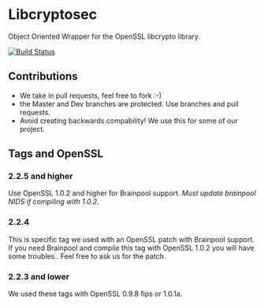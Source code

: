 Libcryptosec
===========
Object Oriented Wrapper for the OpenSSL libcrypto library. 

[![Build Status](https://travis-ci.org/LabSEC/libcryptosec.svg?branch=dev)](https://travis-ci.org/LabSEC/libcryptosec)

## Contributions

* We take in pull requests, feel free to fork :-)
* the Master and Dev branches are protected. Use branches and 
pull requests.
* Avoid creating backwards compability! We use this for some of
our project.

## Tags and OpenSSL

### 2.2.5 and higher
Use OpenSSL 1.0.2 and higher for Brainpool support.
*Must update brainpool NIDS if compiling with 1.0.2*.

### 2.2.4
This is specific tag we used with an OpenSSL patch
with Brainpool support. If you need Brainpool and
compile this tag with OpenSSL 1.0.2 you will have
some troubles.. Feel free to ask us for the patch.

### 2.2.3 and lower
We used these tags with OpenSSL 0.9.8 fips or 1.0.1a.

